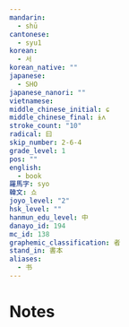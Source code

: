 ```yaml
---
mandarin:
  - shū
cantonese:
  - syu1
korean:
  - 서
korean_native: ""
japanese:
  - SHO
japanese_nanori: ""
vietnamese:
middle_chinese_initial: ɕ
middle_chinese_final: ɨʌ
stroke_count: "10"
radical: 曰
skip_number: 2-6-4
grade_level: 1
pos: ""
english:
  - book
羅馬字: syo
韓文: 쇼
joyo_level: "2"
hsk_level: ""
hanmun_edu_level: 中
danayo_id: 194
mc_id: 138
graphemic_classification: 者
stand_in: 書本
aliases:
  - 书
---
```


# Notes
